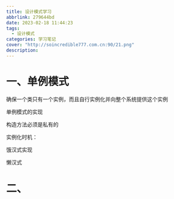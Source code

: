```yaml
---
title: 设计模式学习
abbrlink: 279644bd
date: 2023-02-18 11:44:23
tags:
  - 设计模式
categories: 学习笔记
cover: "http://soincredible777.com.cn:90/21.png"
description:
---
```


# 一、单例模式

确保一个类只有一个实例，而且自行实例化并向整个系统提供这个实例





单例模式的实现

构造方法必须是私有的



实例化时机：

饿汉式实现

懒汉式



# 二、
